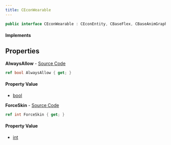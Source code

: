 ```yaml
---
title: CEconWearable
---
```


```csharp
public interface CEconWearable : CEconEntity, CBaseFlex, CBaseAnimGraph, CBaseModelEntity, CBaseEntity, CEntityInstance, ISchemaClass<CEntityInstance>, ISchemaClass<CBaseEntity>, ISchemaClass<CBaseModelEntity>, ISchemaClass<CBaseAnimGraph>, ISchemaClass<CBaseFlex>, ISchemaClass<CEconEntity>, ISchemaClass<CEconWearable>, ISchemaField, ISchemaClass, INativeHandle
```

#### Implements

## Properties

**AlwaysAllow** - [Source Code](https://github.com/swiftly-solution/swiftlys2/blob/main/managed/src/SwiftlyS2.Generated/Schemas/Interfaces/CEconWearable.cs#L18)

```csharp
ref bool AlwaysAllow { get; }
```

#### Property Value

- [bool](https://learn.microsoft.com/dotnet/api/system.boolean)

**ForceSkin** - [Source Code](https://github.com/swiftly-solution/swiftlys2/blob/main/managed/src/SwiftlyS2.Generated/Schemas/Interfaces/CEconWearable.cs#L16)

```csharp
ref int ForceSkin { get; }
```

#### Property Value

- [int](https://learn.microsoft.com/dotnet/api/system.int32)

